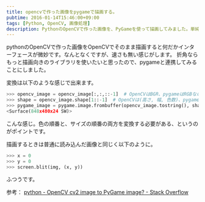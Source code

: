 ```yaml
---
title: opencvで作った画像をpygameで描画する。
pubtime: 2016-01-14T15:46:00+09:00
tags: [Python, OpenCV, 画像処理]
description: PythonのOpenCVで作った画像を、PyGameを使って描画してみました。単純にOpenCVのimshowを使うよりも良い感じの見た目で、すこし速く描画出来ます。
---
```


pythonのOpenCVで作った画像をOpenCVでそのまま描画すると何だかインターフェースが微妙です。なんとなくですが、速さも無い感じがします。
折角ならもっと描画向きのライブラリを使いたいと思ったので、pygameと連携してみることにしました。

変換は以下のような感じで出来ます。
``` python
>>> opencv_image = opencv_image[:,:,::-1]  # OpenCVはBGR、pygameはRGBなので変換してやる必要がある。
>>> shape = opencv_image.shape[1::-1]  # OpenCVは(高さ, 幅, 色数)、pygameは(幅, 高さ)なのでこれも変換。
>>> pygame_image = pygame.image.frombuffer(opencv_image.tostring(), shape, 'RGB')
<Surface(848x480x24 SW)>
```
こんな感じ。色の順番と、サイズの順番の両方を変換する必要がある、というのがポイントです。

描画するときは普通に読み込んだ画像と同じく以下のように。
``` python
>>> x = 0
>>> y = 0
>>> screen.blit(img, (x, y))
```
ふつうです。


参考： [python - OpenCV cv2 image to PyGame image? - Stack Overflow](http://stackoverflow.com/questions/19306211/opencv-cv2-image-to-pygame-image)
